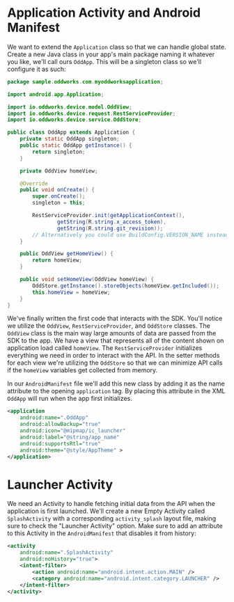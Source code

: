 # Application Activity and Android Manifest

We want to extend the `Application` class so that we can handle global state. Create a new Java class in your app's main package naming it whatever you like, we'll call ours `OddApp`. This will be a singleton class so we'll configure it as such:

```java
package sample.oddworks.com.myoddworksapplication;

import android.app.Application;

import io.oddworks.device.model.OddView;
import io.oddworks.device.request.RestServiceProvider;
import io.oddworks.device.service.OddStore;

public class OddApp extends Application {
    private static OddApp singleton;
    public static OddApp getInstance() {
        return singleton;
    }

    private OddView homeView;

    @Override
    public void onCreate() {
        super.onCreate();
        singleton = this;

        RestServiceProvider.init(getApplicationContext(),
                getString(R.string.x_access_token),
                getString(R.string.git_revision));
        // Alternatively you could use BuildConfig.VERSION_NAME instead of R.string.git_revision
    }

    public OddView getHomeView() {
        return homeView;
    }

    public void setHomeView(OddView homeView) {
        OddStore.getInstance().storeObjects(homeView.getIncluded());
        this.homeView = homeView;
    }
}
```

We've finally written the first code that interacts with the SDK. You'll notice we utilize the `OddView`, `RestServiceProvider`, and `OddStore` classes. The `OddView` class is the main way large amounts of data are passed from the SDK to the app. We have a view that represents all of the content shown on application load called `homeView`. The `RestServiceProvider` initializes everything we need in order to interact with the API. In the setter methods for each view we're utilizing the `OddStore` so that we can minimize API calls if the `homeView` variables get collected from memory.

In our `AndroidManifest` file we'll add this new class by adding it as the name attribute to the opening `application` tag. By placing this attribute in the XML `OddApp` will run when the app first initializes.

```xml
<application
    android:name=".OddApp"
    android:allowBackup="true"
    android:icon="@mipmap/ic_launcher"
    android:label="@string/app_name"
    android:supportsRtl="true"
    android:theme="@style/AppTheme" >
</application>
```

# Launcher Activity

We need an Activity to handle fetching initial data from the API when the application is first launched. We'll create a new Empty Activity called `SplashActivity` with a corresponding `activity_splash` layout file, making sure to check the "Launcher Activity" option. Make sure to add an attribute to this Activity in the `AndroidManifest` that disables it from history:

```xml
<activity
    android:name=".SplashActivity"
    android:noHistory="true">
    <intent-filter>
        <action android:name="android.intent.action.MAIN" />
        <category android:name="android.intent.category.LAUNCHER" />
    </intent-filter>
</activity>
```
